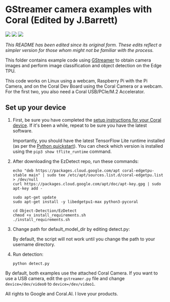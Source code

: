 # GStreamer camera examples with Coral (Edited by J.Barrett)
![](https://img.shields.io/badge/-Python-purple)
![](https://img.shields.io/badge/-Bash-green)
![](https://img.shields.io/badge/-Debian-orange)


*This README has been edited since its original form. 
These edits reflect a simpler version for those whom might not be familiar with the process.*


This folder contains example code using [GStreamer](https://github.com/GStreamer/gstreamer) to
obtain camera images and perform image classification and object detection on the Edge TPU.

This code works on Linux using a webcam, Raspberry Pi with the Pi Camera, and on the Coral Dev
Board using the Coral Camera or a webcam. For the first two, you also need a Coral
USB/PCIe/M.2 Accelerator.


## Set up your device

1.  First, be sure you have completed the [setup instructions for your Coral
    device](https://coral.ai/docs/setup/). If it's been a while, repeat to be sure
    you have the latest software.

    Importantly, you should have the latest TensorFlow Lite runtime installed
    (as per the [Python quickstart](
    https://www.tensorflow.org/lite/guide/python)). You can check which version is installed
    using the ```pip3 show tflite_runtime``` command.

2.  After downloading the EzDetect repo, run these commands:

    ```
    echo "deb https://packages.cloud.google.com/apt coral-edgetpu-stable main" | sudo tee /etc/apt/sources.list.d/coral-edgetpu.list > /dev/null
    curl https://packages.cloud.google.com/apt/doc/apt-key.gpg | sudo apt-key add -
    
    sudo apt-get update
    sudo apt-get install -y libedgetpu1-max python3-pycoral
    
    cd Object-Detection/EzDetect
    chmod +x install_requirements.sh
    ./install_requirements.sh
    ```

3.  Change path for default_model_dir by editing detect.py:

    By default, the script will not work until you change the path to your username directory.

4.  Run detection:

    ```
    python detect.py
    ```

By default, both examples use the attached Coral Camera. If you want to use a USB camera,
edit the ```gstreamer.py``` file and change ```device=/dev/video0``` to ```device=/dev/video1```.


All rights to Google and Coral.AI.
I love your products.

